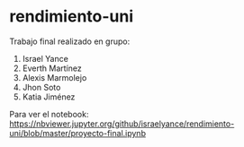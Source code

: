 # rendimiento-uni
Trabajo final realizado en grupo:
1. Israel Yance
2. Everth Martínez
3. Alexis Marmolejo
4. Jhon Soto
5. Katia Jiménez

Para ver el notebook: https://nbviewer.jupyter.org/github/israelyance/rendimiento-uni/blob/master/proyecto-final.ipynb
